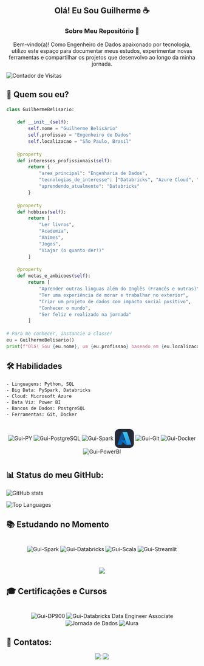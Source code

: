 
<div align="center">

## Olá! Eu Sou Guilherme ☕

###  Sobre Meu Repositório 🚀
  
<p>Bem-vindo(a)! Como Engenheiro de Dados apaixonado por tecnologia, utilizo este espaço para documentar meus estudos, experimentar novas ferramentas e compartilhar os projetos que desenvolvo ao longo da minha jornada.</p>
  
</div>


![Contador de Visitas](https://visitor-badge.laobi.icu/badge?page_id=GuilhermeBelisario.GuilhermeBelisario&left_text=Visitantes)

## 👻 Quem sou eu?

```python
class GuilhermeBelisario:

    def __init__(self):
        self.nome = "Guilherme Belisário"
        self.profissao = "Engenheiro de Dados"
        self.localizacao = "São Paulo, Brasil"
    
    @property
    def interesses_profissionais(self):
        return {
            "area_principal": "Engenharia de Dados",
            "tecnologias_de_interesse": ["Databricks", "Azure Cloud", "Spark"],
            "aprendendo_atualmente": "Databricks"
        }

    @property
    def hobbies(self):
        return [
            "Ler livros",
            "Academia", 
            "Animes", 
            "Jogos",
            "Viajar (o quanto der!)"
        ]

    @property
    def metas_e_ambicoes(self):
        return [
            "Aprender outras linguas além do Inglês (Francês e outras)",
            "Ter uma experiência de morar e trabalhar no exterior",
            "Criar um projeto de dados com impacto social positivo",
            "Conhecer o mundo",
            "Ser feliz e realizado na jornada"
        ]

# Para me conhecer, instancie a classe!
eu = GuilhermeBelisario()
print(f"Olá! Sou {eu.nome}, um {eu.profissao} baseado em {eu.localizacao}.")

```



## 🛠️ Habilidades

```
- Linguagens: Python, SQL
- Big Data: PySpark, Databricks
- Cloud: Microsoft Azure
- Data Viz: Power BI
- Bancos de Dados: PostgreSQL
- Ferramentas: Git, Docker
```

<div align="center" style="display: inline_block"><br>
  <img align="center" alt="Gui-PY" height="50" width="50" src="https://skillicons.dev/icons?i=python">
  <img align="center" alt="Gui-PostgreSQL" height="50" width="50" src="https://skillicons.dev/icons?i=postgresql">
  <img align="center" alt="Gui-Spark" height="50" width="50" src="https://icon.icepanel.io/Technology/svg/Apache-Spark.svg">
  <img align="center" alt="Gui-Azure" height="50" width="50" src="https://raw.githubusercontent.com/tandpfun/skill-icons/65dea6c4eaca7da319e552c09f4cf5a9a8dab2c8/icons/Azure-Dark.svg">
  <img align="center" alt="Gui-Git" height="50" width="50" src="https://skillicons.dev/icons?i=git">
  <img align="center" alt="Gui-Docker" height="50" width="50" src="https://skillicons.dev/icons?i=docker">
  <img align="center" alt="Gui-PowerBI" height="50" width="50" src="https://raw.githubusercontent.com/microsoft/PowerBI-Icons/24f1db8bdfab951c25db591772140d2f4ec5bc1e/SVG/Power-BI.svg">
</div>

#

## 📊 Status do meu GitHub:


![GitHub stats](https://github-readme-stats.vercel.app/api?username=GuilhermeBelisario&show_icons=true&theme=radical&rank_icon=github)


![Top Languages](https://github-readme-stats.vercel.app/api/top-langs?username=GuilhermeBelisario&show_icons=true&locale=en&theme=radical)


 ## 📚 Estudando no Momento

<div align="center" style="display: inline_block"><br>
  <img align="center" alt="Gui-Spark" height="50" width="50" src="https://icon.icepanel.io/Technology/svg/Apache-Spark.svg">
  <img align="center" alt="Gui-Databricks" height="50" width="65" src="https://cdn.freelogovectors.net/wp-content/uploads/2023/04/databrickslogo-freelogovectors.net_.png">
  <img align="center" alt="Gui-Scala" height="50" width="50" src="https://skillicons.dev/icons?i=scala">
  <img align="center" alt="Gui-Streamlit" height="50" width="50" src="https://images.seeklogo.com/logo-png/44/2/streamlit-logo-png_seeklogo-441815.png">
</div>

#

<div align="center"> 
 <img  src="https://media.tenor.com/fRwU2Z3GKtgAAAAM/busy-working.gif" width="200px"  />
</div>

## 🎓 Certificações e Cursos

<div align="center" style="display: inline_block"><br>
  <img align="center" title="DP900" alt="Gui-DP900" height="50" width="50" src="https://ensino.fundacaofat.org.br/uploads/2022/07/46937ae970662598b3fb317e56c68a61.png">
  <img align="center" title="Databricks Data Engineer Associate" alt="Gui-Databricks Data Engineer Associate" height="50" width="" src="https://www.databricks.com/sites/default/files/2024-05/associate-badge-de.png?v=1717145547">
  <img align="center" title="Jornada de Dados" alt="Jornada de Dados" height="50" width="50" src="https://media.licdn.com/dms/image/v2/D4E0BAQFK5LaK8NaGIQ/company-logo_200_200/company-logo_200_200/0/1722611059115/jornadadedados_logo?e=2147483647&v=beta&t=P98rFliJ5dLaiMUxtS2o8MvhVfbK85OrXrBWd6XPEzM">
  <img align="center" title="Alura" alt="Alura" height="50" width="50" src="https://s.zst.com.br/prod/cupons/19290-Logo-200x200.png">
</div>


## 📩 Contatos:
<div align="center"> 
  <a href = "mailto: gbo2000@outlook.com"><img src="https://img.shields.io/badge/Microsoft_Outlook-0078D4?style=for-the-badge&logo=microsoft-outlook&logoColor=white" target="_blank"></a>
  <a href="https://www.linkedin.com/in/guilherme-belisario/" target="_blank"><img src="https://img.shields.io/badge/-LinkedIn-%230077B5?style=for-the-badge&logo=linkedin&logoColor=white" target="_blank"></a> 
</div>



